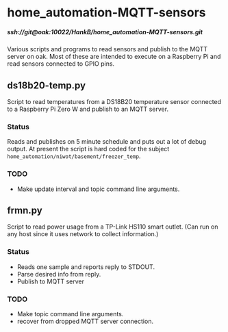 # home_automation-MQTT-sensors
##### ssh://git@oak:10022/HankB/home_automation-MQTT-sensors.git

Various scripts and programs to read sensors and publish to the MQTT server 
on oak. Most of these are intended to execute on a Raspberry Pi and read
sensors connected to GPIO pins.

## ds18b20-temp.py

Script to read temperatures from a DS18B20 temperature sensor connected to a Raspberry Pi Zero W and publish to an MQTT server. 

### Status

Reads and publishes on 5 minute schedule and puts out a lot of debug output. At present the script is hard coded for the subject `home_automation/niwot/basement/freezer_temp`.

### TODO

* Make update interval and topic command line arguments.

## frmn.py

Script to read power usage from a TP-Link HS110 smart outlet. (Can run 
on any host since it uses network to collect information.)

### Status

* Reads one sample and reports reply to STDOUT.
* Parse desired info from reply.
* Publish to MQTT server

### TODO

* Make topic command line arguments.
* recover from dropped MQTT server connection.